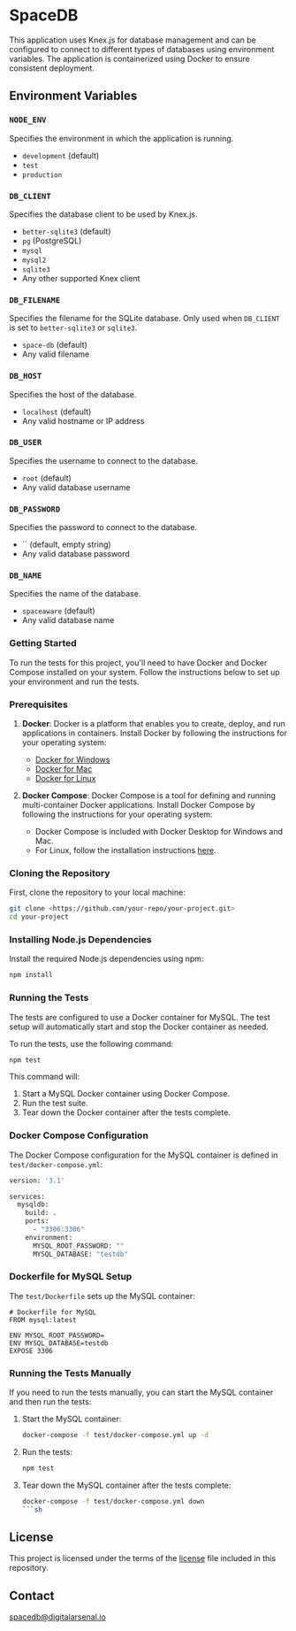 # SpaceDB

This application uses Knex.js for database management and can be configured to connect to different types of databases using environment variables. The application is containerized using Docker to ensure consistent deployment.

## Environment Variables

### `NODE_ENV`

Specifies the environment in which the application is running.

- `development` (default)
- `test`
- `production`

### `DB_CLIENT`

Specifies the database client to be used by Knex.js.

- `better-sqlite3` (default)
- `pg` (PostgreSQL)
- `mysql`
- `mysql2`
- `sqlite3`
- Any other supported Knex client

### `DB_FILENAME`

Specifies the filename for the SQLite database. Only used when `DB_CLIENT` is set to `better-sqlite3` or `sqlite3`.

- `space-db` (default)
- Any valid filename

### `DB_HOST`

Specifies the host of the database.

- `localhost` (default)
- Any valid hostname or IP address

### `DB_USER`

Specifies the username to connect to the database.

- `root` (default)
- Any valid database username

### `DB_PASSWORD`

Specifies the password to connect to the database.

- `` (default, empty string)
- Any valid database password

### `DB_NAME`

Specifies the name of the database.

- `spaceaware` (default)
- Any valid database name

### Getting Started

To run the tests for this project, you'll need to have Docker and Docker Compose installed on your system. Follow the instructions below to set up your environment and run the tests.

### Prerequisites

1. **Docker**: Docker is a platform that enables you to create, deploy, and run applications in containers. Install Docker by following the instructions for your operating system:

   - [Docker for Windows](https://docs.docker.com/desktop/windows/install/)
   - [Docker for Mac](https://docs.docker.com/desktop/mac/install/)
   - [Docker for Linux](https://docs.docker.com/engine/install/)

2. **Docker Compose**: Docker Compose is a tool for defining and running multi-container Docker applications. Install Docker Compose by following the instructions for your operating system:
   - Docker Compose is included with Docker Desktop for Windows and Mac.
   - For Linux, follow the installation instructions [here](https://docs.docker.com/compose/install/).

### Cloning the Repository

First, clone the repository to your local machine:

```sh
git clone <https://github.com/your-repo/your-project.git>
cd your-project
```

### Installing Node.js Dependencies

Install the required Node.js dependencies using npm:

```sh
npm install
```

### Running the Tests

The tests are configured to use a Docker container for MySQL. The test setup will automatically start and stop the Docker container as needed.

To run the tests, use the following command:

```sh
npm test
```

This command will:

1. Start a MySQL Docker container using Docker Compose.
2. Run the test suite.
3. Tear down the Docker container after the tests complete.

### Docker Compose Configuration

The Docker Compose configuration for the MySQL container is defined in `test/docker-compose.yml`:

```sh
version: '3.1'

services:
  mysqldb:
    build: .
    ports:
      - "3306:3306"
    environment:
      MYSQL_ROOT_PASSWORD: ""
      MYSQL_DATABASE: "testdb"
```

### Dockerfile for MySQL Setup

The `test/Dockerfile` sets up the MySQL container:

```docker
# Dockerfile for MySQL
FROM mysql:latest

ENV MYSQL_ROOT_PASSWORD=
ENV MYSQL_DATABASE=testdb
EXPOSE 3306
```

### Running the Tests Manually

If you need to run the tests manually, you can start the MySQL container and then run the tests:

1. Start the MySQL container:

   ```sh
   docker-compose -f test/docker-compose.yml up -d
   ```

2. Run the tests:

   ```sh
   npm test
   ```

3. Tear down the MySQL container after the tests complete:

   ````sh
   docker-compose -f test/docker-compose.yml down
   ```sh
   ````

## License

This project is licensed under the terms of the [license](LICENSE.md) file included in this repository.

## Contact

[spacedb@digitalarsenal.io](mailto:spacedb@digitalarsenal.io)